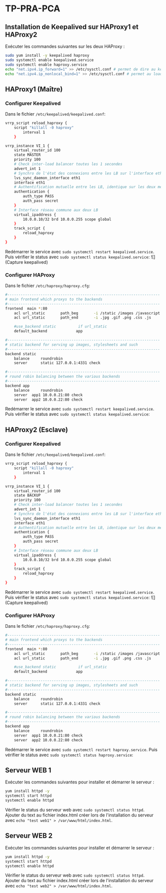 # TP-PRA-PCA

## Installation de Keepalived sur HAProxy1 et HAProxy2
Exécuter les commandes suivantes sur les deux HAProxy :
```bash
sudo yum install -y keepalived haproxy
sudo systemctl enable keepalived.service
sudo systemctl enable haproxy.service
echo "net.ipv4.ip_forward=1" >> /etc/sysctl.conf # permet de dire au kernel qu'il peut transmettre les flux IP
echo "net.ipv4.ip_nonlocal_bind=1" >> /etc/sysctl.conf # permet au load balancer de bind une IP qui n'est pas locale pour le failover
```

## HAProxy1 (Maître)
### Configurer Keepalived
Dans le fichier `/etc/keepalived/keepalived.conf`:
```bash
vrrp_script reload_haproxy {
    script "killall -0 haproxy"
        interval 1
    }

vrrp_instance VI_1 {
    virtual_router_id 100
    state MASTER
    priority 100
    # Check inter-load balancer toutes les 1 secondes
    advert_int 1
    # Synchro de l'état des connexions entre les LB sur l'interface eth1
    lvs_sync_daemon_interface eth1
    interface eth1
    # Authentification mutuelle entre les LB, identique sur les deux membres
    authentication {
        auth_type PASS
        auth_pass secret
    }
    # Interface réseau commune aux deux LB
    virtual_ipaddress {
        10.0.0.10/32 brd 10.0.0.255 scope global
    }
    track_script {
        reload_haproxy
    }
}
```
Redémarrer le service avec `sudo systemctl restart keepalived.service`.
Puis vérifier le status avec `sudo systemctl status keepalived.service`:
![](Capture keepalived)

### Configurer HAProxy
Dans le fichier `/etc/haproxy/haproxy.cfg`:
```bash
#---------------------------------------------------------------------
# main frontend which proxys to the backends
#---------------------------------------------------------------------
frontend  main *:80
    acl url_static       path_beg       -i /static /images /javascript /stylesheets
    acl url_static       path_end       -i .jpg .gif .png .css .js

    #use_backend static          if url_static
    default_backend             app

#---------------------------------------------------------------------
# static backend for serving up images, stylesheets and such
#---------------------------------------------------------------------
backend static
    balance     roundrobin
    server      static 127.0.0.1:4331 check

#---------------------------------------------------------------------
# round robin balancing between the various backends
#---------------------------------------------------------------------
backend app
    balance     roundrobin
    server  app1 10.0.0.21:80 check
    server  app2 10.0.0.22:80 check
```
Redémarrer le service avec `sudo systemctl restart keepalived.service`.
Puis vérifier le status avec `sudo systemctl status keepalived.service`:
![]()


## HAProxy2 (Esclave)
### Configurer Keepalived
Dans le fichier `/etc/keepalived/keepalived.conf`:
```bash
vrrp_script reload_haproxy {
    script "killall -0 haproxy"
        interval 1
    }

vrrp_instance VI_1 {
    virtual_router_id 100
    state BACKUP
    priority 100
    # Check inter-load balancer toutes les 1 secondes
    advert_int 1
    # Synchro de l'état des connexions entre les LB sur l'interface eth1
    lvs_sync_daemon_interface eth1
    interface eth1
    # Authentification mutuelle entre les LB, identique sur les deux membres
    authentication {
        auth_type PASS
        auth_pass secret
    }
    # Interface réseau commune aux deux LB
    virtual_ipaddress {
        10.0.0.10/32 brd 10.0.0.255 scope global
    }
    track_script {
        reload_haproxy
    }
}
```
Redémarrer le service avec `sudo systemctl restart keepalived.service`.
Puis vérifier le status avec `sudo systemctl status keepalived.service`:
![](Capture keepalived)
### Configurer HAProxy
Dans le fichier `/etc/haproxy/haproxy.cfg`:
```bash
#---------------------------------------------------------------------
# main frontend which proxys to the backends
#---------------------------------------------------------------------
frontend  main *:80
    acl url_static       path_beg       -i /static /images /javascript /stylesheets
    acl url_static       path_end       -i .jpg .gif .png .css .js

    #use_backend static          if url_static
    default_backend             app

#---------------------------------------------------------------------
# static backend for serving up images, stylesheets and such
#---------------------------------------------------------------------
backend static
    balance     roundrobin
    server      static 127.0.0.1:4331 check

#---------------------------------------------------------------------
# round robin balancing between the various backends
#---------------------------------------------------------------------
backend app
    balance     roundrobin
    server  app1 10.0.0.21:80 check
    server  app2 10.0.0.22:80 check
```
Redémarrer le service avec `sudo systemctl restart haproxy.service`.
Puis vérifier le status avec `sudo systemctl status haproxy.service`:
![]()

## Serveur WEB 1
Exécuter les commandes suivantes pour installer et démarrer le serveur :
```bash
yum install httpd -y
systemctl start httpd
systemctl enable httpd
```
Vérifier le status du serveur web avec `sudo systemctl status httpd`.
![]()
Ajouter du text au fichier index.html créer lors de l'installation du serveur avec `echo "test web1" > /var/www/html/index.html`.


## Serveur WEB 2
Exécuter les commandes suivantes pour installer et démarrer le serveur :
```bash
yum install httpd -y
systemctl start httpd
systemctl enable httpd
```
Vérifier le status du serveur web avec `sudo systemctl status httpd`.
![]()
Ajouter du text au fichier index.html créer lors de l'installation du serveur avec `echo "test web2" > /var/www/html/index.html`.